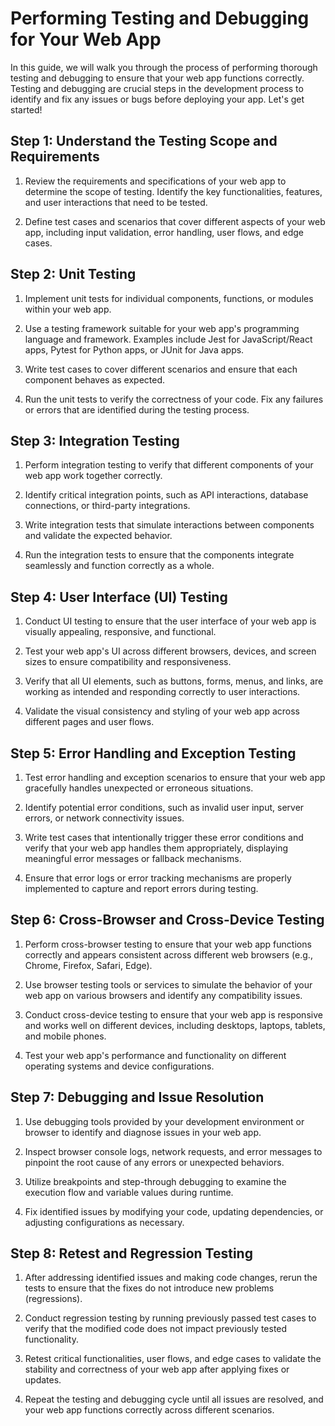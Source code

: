 # Performing Testing and Debugging for Your Web App

In this guide, we will walk you through the process of performing thorough testing and debugging to ensure that your web app functions correctly. Testing and debugging are crucial steps in the development process to identify and fix any issues or bugs before deploying your app. Let's get started!

## Step 1: Understand the Testing Scope and Requirements

1. Review the requirements and specifications of your web app to determine the scope of testing. Identify the key functionalities, features, and user interactions that need to be tested.

2. Define test cases and scenarios that cover different aspects of your web app, including input validation, error handling, user flows, and edge cases.

## Step 2: Unit Testing

1. Implement unit tests for individual components, functions, or modules within your web app.

2. Use a testing framework suitable for your web app's programming language and framework. Examples include Jest for JavaScript/React apps, Pytest for Python apps, or JUnit for Java apps.

3. Write test cases to cover different scenarios and ensure that each component behaves as expected.

4. Run the unit tests to verify the correctness of your code. Fix any failures or errors that are identified during the testing process.

## Step 3: Integration Testing

1. Perform integration testing to verify that different components of your web app work together correctly.

2. Identify critical integration points, such as API interactions, database connections, or third-party integrations.

3. Write integration tests that simulate interactions between components and validate the expected behavior.

4. Run the integration tests to ensure that the components integrate seamlessly and function correctly as a whole.

## Step 4: User Interface (UI) Testing

1. Conduct UI testing to ensure that the user interface of your web app is visually appealing, responsive, and functional.

2. Test your web app's UI across different browsers, devices, and screen sizes to ensure compatibility and responsiveness.

3. Verify that all UI elements, such as buttons, forms, menus, and links, are working as intended and responding correctly to user interactions.

4. Validate the visual consistency and styling of your web app across different pages and user flows.

## Step 5: Error Handling and Exception Testing

1. Test error handling and exception scenarios to ensure that your web app gracefully handles unexpected or erroneous situations.

2. Identify potential error conditions, such as invalid user input, server errors, or network connectivity issues.

3. Write test cases that intentionally trigger these error conditions and verify that your web app handles them appropriately, displaying meaningful error messages or fallback mechanisms.

4. Ensure that error logs or error tracking mechanisms are properly implemented to capture and report errors during testing.

## Step 6: Cross-Browser and Cross-Device Testing

1. Perform cross-browser testing to ensure that your web app functions correctly and appears consistent across different web browsers (e.g., Chrome, Firefox, Safari, Edge).

2. Use browser testing tools or services to simulate the behavior of your web app on various browsers and identify any compatibility issues.

3. Conduct cross-device testing to ensure that your web app is responsive and works well on different devices, including desktops, laptops, tablets, and mobile phones.

4. Test your web app's performance and functionality on different operating systems and device configurations.

## Step 7: Debugging and Issue Resolution

1. Use debugging tools provided by your development environment or browser to identify and diagnose issues in your web app.

2. Inspect browser console logs, network requests, and error messages to pinpoint the root cause of any errors or unexpected behaviors.

3. Utilize breakpoints and step-through debugging to examine the execution flow and variable values during runtime.

4. Fix identified issues by modifying your code, updating dependencies, or adjusting configurations as necessary.

## Step 8: Retest and Regression Testing

1. After addressing identified issues and making code changes, rerun the tests to ensure that the fixes do not introduce new problems (regressions).

2. Conduct regression testing by running previously passed test cases to verify that the modified code does not impact previously tested functionality.

3. Retest critical functionalities, user flows, and edge cases to validate the stability and correctness of your web app after applying fixes or updates.

4. Repeat the testing and debugging cycle until all issues are resolved, and your web app functions correctly across different scenarios.

